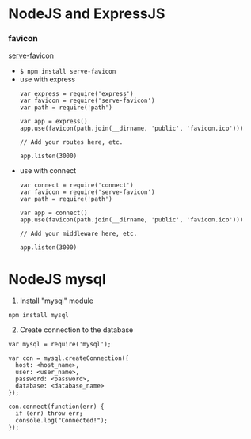 # NodeJS and ExpressJS
### favicon
[serve-favicon](https://github.com/expressjs/serve-favicon)
- `$ npm install serve-favicon`
- use with express
  ```
  var express = require('express')
  var favicon = require('serve-favicon')
  var path = require('path')

  var app = express()
  app.use(favicon(path.join(__dirname, 'public', 'favicon.ico')))

  // Add your routes here, etc.

  app.listen(3000)
  ```
- use with connect
  ```
  var connect = require('connect')
  var favicon = require('serve-favicon')
  var path = require('path')

  var app = connect()
  app.use(favicon(path.join(__dirname, 'public', 'favicon.ico')))

  // Add your middleware here, etc.

  app.listen(3000)
  ```

# NodeJS mysql
1. Install "mysql" module  
```
npm install mysql
```

2. Create connection to the database  
```
var mysql = require('mysql');

var con = mysql.createConnection({
  host: <host_name>,
  user: <user_name>,
  password: <password>,
  database: <database_name>
});

con.connect(function(err) {
  if (err) throw err;
  console.log("Connected!");
});
```
